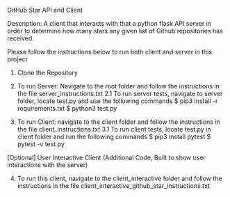GitHub Star API and Client

Description: A client that interacts with that a python flask API server in order to determine how many stars any given list of Github repositories has received.

Please follow the instructions below to run both client and server in this project

1. Clone the Repository
2. To run Server: Navigate to the root folder and follow the instructions in the file server_instructions.txt
  2.1 To run server tests, navigate to server folder, locate test.py and use the following commands
    $ pip3 install -r requirements.txt
    $ python3 test.py

3. To run Client: navigate to the client folder and follow the instructions in the file client_instructions.txt
  3.1 To run client tests, locate test.py in client folder and run the following commands
    $ pip3 install pytest
    $ pytest -v test.py


[Optional]
User Interactive Client (Additional Code, Built to show user interactions with the server)

4. To run this client, navigate to the client_interactive folder and follow the instructions in the file client_interactive_github_star_instructions.txt
